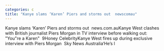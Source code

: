 ```yaml
---
categories: c
title: "Kanye slams ‘Karen’ Piers and storms out  newscomau"
---
```

Kanye slams ‘Karen’ Piers and storms out&nbsp;&nbsp;news.com.auKanye West clashes with British journalist Piers Morgan in TV interview before walking out: "You"re a Karen"&nbsp;&nbsp;9Honey CelebrityKanye West fires up during exclusive interview with Piers Morgan&nbsp;&nbsp;Sky News Australia‘He’s l